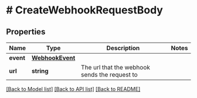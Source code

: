 # # CreateWebhookRequestBody

## Properties

Name | Type | Description | Notes
------------ | ------------- | ------------- | -------------
**event** | [**WebhookEvent**](WebhookEvent.md) |  |
**url** | **string** | The url that the webhook sends the request to |

[[Back to Model list]](../../README.md#models) [[Back to API list]](../../README.md#endpoints) [[Back to README]](../../README.md)
